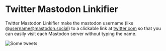 ﻿# Twitter Mastodon Linkifier

Twitter Mastodon Linkifier make the mastodon username (like @username@mastodon.social) to a clickable link at [twitter.com](https://twitter.com) so that you can easily visit each Mastodon server without typing the name.

![Some tweets](./assets/example.png)
